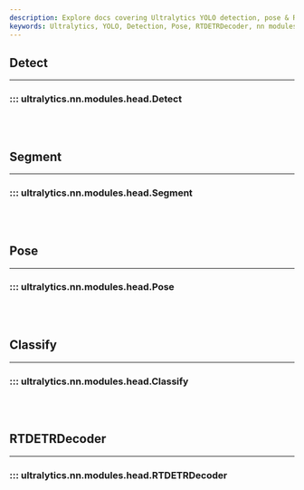 ```yaml
---
description: Explore docs covering Ultralytics YOLO detection, pose & RTDETRDecoder. Comprehensive guides to help you understand Ultralytics nn modules.
keywords: Ultralytics, YOLO, Detection, Pose, RTDETRDecoder, nn modules, guides
---
```


## Detect
---
### ::: ultralytics.nn.modules.head.Detect
<br><br>

## Segment
---
### ::: ultralytics.nn.modules.head.Segment
<br><br>

## Pose
---
### ::: ultralytics.nn.modules.head.Pose
<br><br>

## Classify
---
### ::: ultralytics.nn.modules.head.Classify
<br><br>

## RTDETRDecoder
---
### ::: ultralytics.nn.modules.head.RTDETRDecoder
<br><br>
